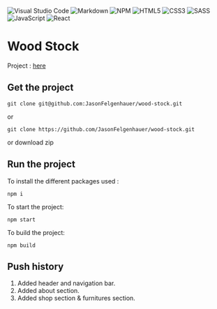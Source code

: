 ![Visual Studio Code](https://img.shields.io/badge/Visual%20Studio%20Code-0078d7.svg?style=for-the-badge&logo=visual-studio-code&logoColor=white) ![Markdown](https://img.shields.io/badge/markdown-%23000000.svg?style=for-the-badge&logo=markdown&logoColor=white) ![NPM](https://img.shields.io/badge/NPM-%23000000.svg?style=for-the-badge&logo=npm&logoColor=white) ![HTML5](https://img.shields.io/badge/html5-%23E34F26.svg?style=for-the-badge&logo=html5&logoColor=white) ![CSS3](https://img.shields.io/badge/css3-%231572B6.svg?style=for-the-badge&logo=css3&logoColor=white) ![SASS](https://img.shields.io/badge/SASS-hotpink.svg?style=for-the-badge&logo=SASS&logoColor=white) ![JavaScript](https://img.shields.io/badge/javascript-%23323330.svg?style=for-the-badge&logo=javascript&logoColor=%23F7DF1E) ![React](https://img.shields.io/badge/react-%2320232a.svg?style=for-the-badge&logo=react&logoColor=%2361DAFB)

# Wood Stock

Project : [here](https://github.com/JasonFelgenhauer/wood-stock)

## Get the project

```
git clone git@github.com:JasonFelgenhauer/wood-stock.git
```

or

```
git clone https://github.com/JasonFelgenhauer/wood-stock.git
```

or download zip

## Run the project

To install the different packages used :

```
npm i
```

To start the project:

```
npm start
```

To build the project:

```
npm build
```

## Push history

1. Added header and navigation bar.
2. Added about section.
3. Added shop section & furnitures section.
